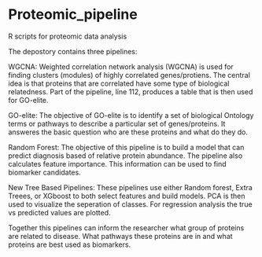 # Proteomic_pipeline
R scripts for proteomic data analysis

The depostory contains three pipelines:

WGCNA:
Weighted correlation network analysis (WGCNA) is used for finding clusters (modules) of highly correlated genes/protiens. The central idea is that proteins that are correlated have some type of biological relatedness. Part of the pipeline, line 112, produces a table that is then used for GO-elite.

GO-elite:
The objective of GO-elite is to identify a  set of biological Ontology terms or pathways to describe a particular set of genes/proteins. It answeres the basic question who are these proteins and what do they do.

Random Forest:
The objective of this pipeline is to build a model that can predict diagnosis based of relative protein abundance. The pipeline also calculates feature importance. This information can be used to find biomarker candidates.

New Tree Based Pipelines:
These pipelines use either Random forest, Extra Treees, or XGboost to both select features and build models. PCA is then used to visualize the seperation of classes. For regression analysis the true vs predicted values are plotted.

Together this pipelines can inform the researcher what group of proteins are related to disease. What pathways these proteins are in and what proteins are best used as biomarkers.

